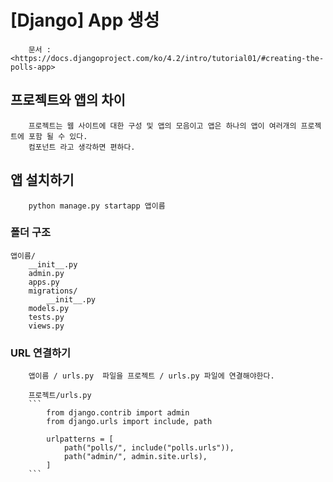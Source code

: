 # [Django] App 생성

```
    문서 : <https://docs.djangoproject.com/ko/4.2/intro/tutorial01/#creating-the-polls-app>
```

## 프로젝트와 앱의 차이
```
    프로젝트는 웹 사이트에 대한 구성 및 앱의 모음이고 앱은 하나의 앱이 여러개의 프로젝트에 포함 될 수 있다.
    컴포넌트 라고 생각하면 편하다.
```

## 앱 설치하기
```
    python manage.py startapp 앱이름
```
### 폴더 구조
```
앱이름/
    __init__.py
    admin.py
    apps.py
    migrations/
        __init__.py
    models.py
    tests.py
    views.py
```

### URL 연결하기
```
    앱이름 / urls.py  파일을 프로젝트 / urls.py 파일에 연결해야한다.
    
    프로젝트/urls.py
    ```
        from django.contrib import admin
        from django.urls import include, path

        urlpatterns = [
            path("polls/", include("polls.urls")),
            path("admin/", admin.site.urls),
        ]    
    ```
```
